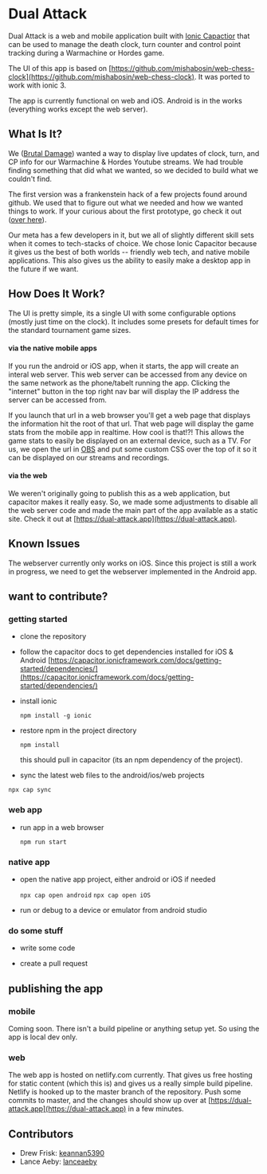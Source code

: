 # Dual Attack

Dual Attack is a web and mobile application built with [Ionic Capactior](https://capacitor.ionicframework.com/) that can be used to manage the death clock, turn counter and control point tracking during a Warmachine or Hordes game.

The UI of this app is based on [https://github.com/mishabosin/web-chess-clock](https://github.com/mishabosin/web-chess-clock). It was ported to work with ionic 3.

The app is currently functional on web and iOS. Android is in the works (everything works except the web server).

## What Is It?
We ([Brutal Damage](https://brutaldamage.blog)) wanted a way to display live updates of clock, turn, and CP info for our Warmachine & Hordes Youtube streams. We had trouble finding something that did what we wanted, so we decided to build what we couldn't find.

The first version was a frankenstein hack of a few projects found around github. We used that to figure out what we needed and how we wanted things to work. If your curious about the first prototype, go check it out ([over here](https://github.com/brutaldamage/game-clock)).

Our meta has a few developers in it, but we all of slightly different skill sets when it comes to tech-stacks of choice. We chose Ionic Capacitor because it gives us the best of both worlds -- friendly web tech, and native mobile applications. This also gives us the ability to easily make a desktop app in the future if we want.

## How Does It Work?

The UI is pretty simple, its a single UI with some configurable options (mostly just time on the clock). It includes some presets for default times for the standard tournament game sizes.

#### via the native mobile apps
If you run the android or iOS app, when it starts, the app will create an interal web server. This web server can be accessed from any device on the same network as the phone/tabelt running the app. Clicking the "internet" button in the top right nav bar will display the IP address the server can be accessed from.

If you launch that url in a web browser you'll get a web page that displays the information hit the root of that url. That web page will display the game stats from the mobile app in realtime. How cool is that!?! This allows the game stats to easily be displayed on an external device, such as a TV. For us, we open the url in [OBS](https://obsproject.com/) and put some custom CSS over the top of it so it can be displayed on our streams and recordings.

#### via the web
We weren't originally going to publish this as a web application, but capacitor makes it really easy. So, we made some adjustments to disable all the web server code and made the main part of the app available as a static site. Check it out at [https://dual-attack.app](https://dual-attack.app).

## Known Issues
The webserver currently only works on iOS. Since this project is still a work in progress, we need to get the webserver implemented in the Android app. 

## want to contribute? 

### getting started

*  clone the repository

* follow the capacitor docs to get dependencies installed for iOS & Android
[https://capacitor.ionicframework.com/docs/getting-started/dependencies/](https://capacitor.ionicframework.com/docs/getting-started/dependencies/)

* install ionic

  `npm install -g ionic`

* restore npm in the project directory

  `npm install`

  this should pull in capacitor (its an npm dependency of the project).

 * sync the latest web files to the android/ios/web projects
  
  `npx cap sync` 
  
### web app

* run app in a web browser

    `npm run start`

### native app

* open the native app project, either android or iOS if needed

    `npx cap open android`
    `npx cap open iOS`

* run or debug to a device or emulator from android studio

### do some stuff

* write some code

* create a pull request

## publishing the app

### mobile 

Coming soon. There isn't a build pipeline or anything setup yet. So using the app is local dev only.

### web

The web app is hosted on netlify.com currently. That gives us free hosting for static content (which this is) and gives us a really simple build pipeline. Netlify is hooked up to the master branch of the repository. Push some commits to master, and the changes should show up over at [https://dual-attack.app](https://dual-attack.app) in a few minutes.


## Contributors
* Drew Frisk: [keannan5390](https://github..com/keannan5390)
* Lance Aeby: [lanceaeby](https://github.com/lanceaeby)
